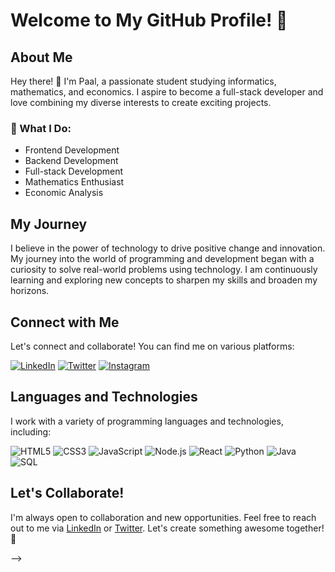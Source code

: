 # Welcome to My GitHub Profile! 🚀

## About Me

Hey there! 👋 I'm Paal, a passionate student studying informatics, mathematics, and economics. I aspire to become a full-stack developer and love combining my diverse interests to create exciting projects.

### 🌟 What I Do:
- Frontend Development
- Backend Development
- Full-stack Development
- Mathematics Enthusiast
- Economic Analysis

## My Journey

I believe in the power of technology to drive positive change and innovation. My journey into the world of programming and development began with a curiosity to solve real-world problems using technology. I am continuously learning and exploring new concepts to sharpen my skills and broaden my horizons.

## Connect with Me

Let's connect and collaborate! You can find me on various platforms:

[![LinkedIn](https://img.shields.io/badge/LinkedIn-Connect-blue?logo=linkedin&style=for-the-badge)](https://www.linkedin.com/in/your-linkedin-profile/)
[![Twitter](https://img.shields.io/badge/Twitter-Follow-1DA1F2?logo=twitter&style=for-the-badge)](https://twitter.com/your-twitter-handle)
[![Instagram](https://img.shields.io/badge/Instagram-Follow-E4405F?logo=instagram&style=for-the-badge)](https://www.instagram.com/your-instagram-handle/)

## Languages and Technologies

I work with a variety of programming languages and technologies, including:

![HTML5](https://img.shields.io/badge/-HTML5-E34F26?style=for-the-badge&logo=html5&logoColor=ffffff)
![CSS3](https://img.shields.io/badge/-CSS3-1572B6?style=for-the-badge&logo=css3)
![JavaScript](https://img.shields.io/badge/-JavaScript-F7DF1E?style=for-the-badge&logo=javascript&logoColor=000000)
![Node.js](https://img.shields.io/badge/-Node.js-43853D?style=for-the-badge&logo=node.js&logoColor=ffffff)
![React](https://img.shields.io/badge/-React-61DAFB?style=for-the-badge&logo=react&logoColor=ffffff)
![Python](https://img.shields.io/badge/-Python-3776AB?style=for-the-badge&logo=python&logoColor=ffffff)
![Java](https://img.shields.io/badge/-Java-007396?style=for-the-badge&logo=java&logoColor=ffffff)
![SQL](https://img.shields.io/badge/-SQL-4479A1?style=for-the-badge&logo=postgresql&logoColor=ffffff)

## Let's Collaborate!

I'm always open to collaboration and new opportunities. Feel free to reach out to me via [LinkedIn](https://www.linkedin.com/in/your-linkedin-profile/) or [Twitter](https://twitter.com/your-twitter-handle). Let's create something awesome together! 🚀

-->
